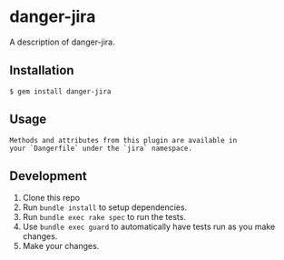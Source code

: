 # danger-jira

A description of danger-jira.

## Installation

    $ gem install danger-jira

## Usage

    Methods and attributes from this plugin are available in
    your `Dangerfile` under the `jira` namespace.

## Development

1. Clone this repo
2. Run `bundle install` to setup dependencies.
3. Run `bundle exec rake spec` to run the tests.
4. Use `bundle exec guard` to automatically have tests run as you make changes.
5. Make your changes.
